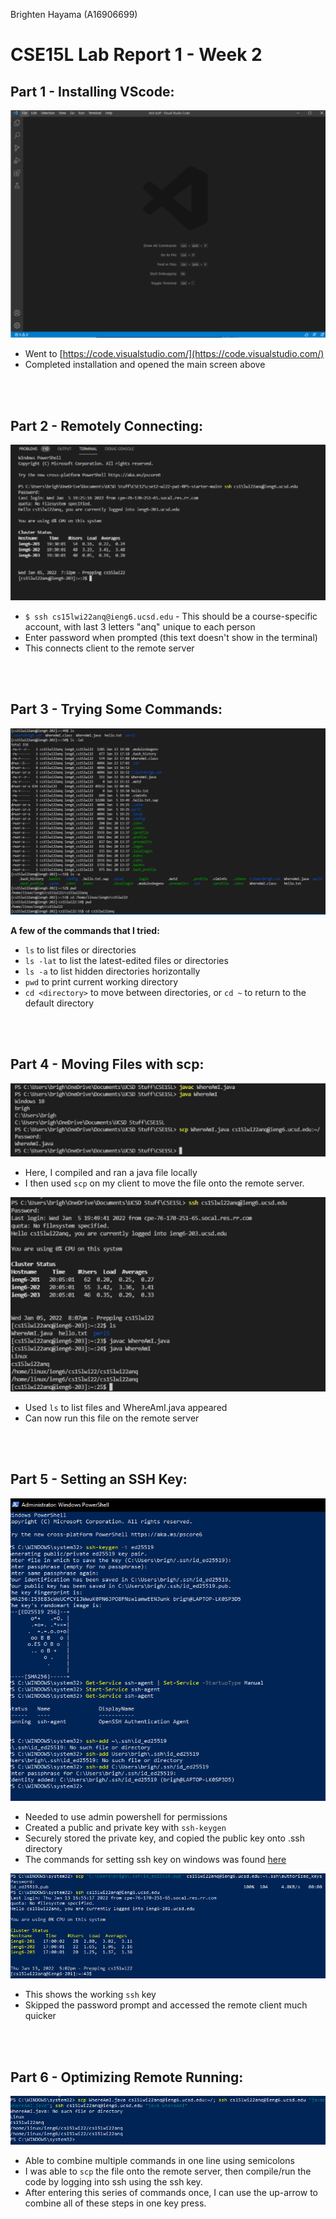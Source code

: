 Brighten Hayama (A16906699)
# **CSE15L Lab Report 1 - Week 2**

## Part 1 - Installing VScode:
![Image](./screenshots/part1-vscodeSetup.PNG)

* Went to [https://code.visualstudio.com/](https://code.visualstudio.com/)
* Completed installation and opened the main screen above

<br/><br/>

## Part 2 - Remotely Connecting:
![Image](./screenshots/part2-RemotelyConnecting.PNG)

* `$ ssh cs15lwi22anq@ieng6.ucsd.edu` - This should be a course-specific account, with last 3 letters "anq" unique to each person
* Enter password when prompted (this text doesn't show in the terminal)
* This connects client to the remote server

<br/><br/>

## Part 3 - Trying Some Commands:
![Image](./screenshots/part3-usingCommands.PNG)

**A few of the commands that I tried:**
* `ls` to list files or directories
* `ls -lat` to list the latest-edited files or directories
* `ls -a` to list hidden directories horizontally
* `pwd` to print current working directory
* `cd <directory>` to move between directories, or `cd ~` to return to the default directory

<br/><br/>

## Part 4 - Moving Files with scp:
![Image](./screenshots/part4-scpFile.PNG)

* Here, I compiled and ran a java file locally
* I then used `scp` on my client to move the file onto the remote server.

![Image](./screenshots/part4-runningRemote.PNG)

* Used `ls` to list files and WhereAmI.java appeared
* Can now run this file on the remote server

<br/><br/>

## Part 5 - Setting an SSH Key:
![Image](./screenshots/part5-setupSSH.PNG)

* Needed to use admin powershell for permissions
* Created a public and private key with `ssh-keygen`
* Securely stored the private key, and copied the public key onto .ssh directory
* The commands for setting ssh key on windows was found [here](https://docs.microsoft.com/en-us/windows-server/administration/openssh/openssh_keymanagement#user-key-generation)


![Image](./screenshots/part5-workingSSH.PNG)

* This shows the working `ssh` key
* Skipped the password prompt and accessed the remote client much quicker

<br/><br/>

## Part 6 - Optimizing Remote Running:
![Image](./screenshots/part6-optimize.PNG)

* Able to combine multiple commands in one line using semicolons
* I was able to `scp` the file onto the remote server, then compile/run the code by logging into ssh using the ssh key.
* After entering this series of commands once, I can use the up-arrow to combine all of these steps in one key press.



